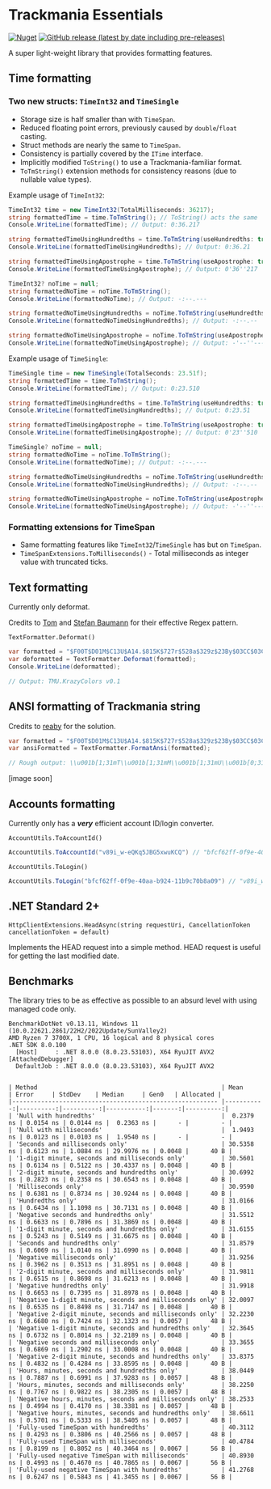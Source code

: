 # Trackmania Essentials

[![Nuget](https://img.shields.io/nuget/v/TmEssentials?style=for-the-badge)](https://www.nuget.org/packages/TmEssentials/)
[![GitHub release (latest by date including pre-releases)](https://img.shields.io/github/v/release/BigBang1112/tm-essentials?include_prereleases&style=for-the-badge)](https://github.com/BigBang1112/tm-essentials/releases)

A super light-weight library that provides formatting features.

## Time formatting

### Two new structs: `TimeInt32` and `TimeSingle`

- Storage size is half smaller than with `TimeSpan`.
- Reduced floating point errors, previously caused by `double`/`float` casting.
- Struct methods are nearly the same to `TimeSpan`.
- Consistency is partially covered by the `ITime` interface.
- Implicitly modified `ToString()` to use a Trackmania-familiar format.
- `ToTmString()` extension methods for consistency reasons (due to nullable value types).

Example usage of `TimeInt32`:

```cs
TimeInt32 time = new TimeInt32(TotalMilliseconds: 36217);
string formattedTime = time.ToTmString(); // ToString() acts the same
Console.WriteLine(formattedTime); // Output: 0:36.217

string formattedTimeUsingHundredths = time.ToTmString(useHundredths: true);
Console.WriteLine(formattedTimeUsingHundredths); // Output: 0:36.21

string formattedTimeUsingApostrophe = time.ToTmString(useApostrophe: true);
Console.WriteLine(formattedTimeUsingApostrophe); // Output: 0'36''217

TimeInt32? noTime = null;
string formattedNoTime = noTime.ToTmString();
Console.WriteLine(formattedNoTime); // Output: -:--.---

string formattedNoTimeUsingHundredths = noTime.ToTmString(useHundredths: true);
Console.WriteLine(formattedNoTimeUsingHundredths); // Output: -:--.--

string formattedNoTimeUsingApostrophe = noTime.ToTmString(useApostrophe: true);
Console.WriteLine(formattedNoTimeUsingApostrophe); // Output: -'--''---
```

Example usage of `TimeSingle`:

```cs
TimeSingle time = new TimeSingle(TotalSeconds: 23.51f);
string formattedTime = time.ToTmString();
Console.WriteLine(formattedTime); // Output: 0:23.510

string formattedTimeUsingHundredths = time.ToTmString(useHundredths: true);
Console.WriteLine(formattedTimeUsingHundredths); // Output: 0:23.51

string formattedTimeUsingApostrophe = time.ToTmString(useApostrophe: true);
Console.WriteLine(formattedTimeUsingApostrophe); // Output: 0'23''510

TimeSingle? noTime = null;
string formattedNoTime = noTime.ToTmString();
Console.WriteLine(formattedNoTime); // Output: -:--.---

string formattedNoTimeUsingHundredths = noTime.ToTmString(useHundredths: true);
Console.WriteLine(formattedNoTimeUsingHundredths); // Output: -:--.--

string formattedNoTimeUsingApostrophe = noTime.ToTmString(useApostrophe: true);
Console.WriteLine(formattedNoTimeUsingApostrophe); // Output: -'--''---
```

### Formatting extensions for TimeSpan

- Same formatting features like `TimeInt32`/`TimeSingle` has but on `TimeSpan`.
- `TimeSpanExtensions.ToMilliseconds()` - Total milliseconds as integer value with truncated ticks.

## Text formatting

Currently only deformat.

Credits to [Tom](https://github.com/ThaumicTom) and [Stefan Baumann](https://github.com/stefan-baumann) for their effective Regex pattern.

`TextFormatter.Deformat()`

```cs
var formatted = "$F00T$D01M$C13U$A14.$815K$727r$528a$329z$23By$03CC$03Co$04Bl$059o$068r$077s$085 $094v$0A30$0B1.$0C01";
var deformatted = TextFormatter.Deformat(formatted);
Console.WriteLine(deformatted);

// Output: TMU.KrazyColors v0.1
```

## ANSI formatting of Trackmania string

Credits to [reaby](https://github.com/reaby) for the solution.

```cs
var formatted = "$F00T$D01M$C13U$A14.$815K$727r$528a$329z$23By$03CC$03Co$04Bl$059o$068r$077s$085 $094v$0A30$0B1.$0C01";
var ansiFormatted = TextFormatter.FormatAnsi(formatted);

// Rough output: \\u001b[1;31mT\\u001b[1;31mM\\u001b[1;31mU\\u001b[0;31m.\\u001b[0;35mK\\u001b[0;35mr\\u001b[0;34ma\\u001b[0;34mz\\u001b[1;34my\\u001b[0;34mC\\u001b[0;34mo\\u001b[0;34ml\\u001b[0;36mo\\u001b[0;36mr\\u001b[0;36ms\\u001b[0;32m \\u001b[0;32mv\\u001b[0;32m0\\u001b[0;32m.\\u001b[0;32m1\\u001b[39m\\u001b[22m
```

[image soon]

## Accounts formatting

Currently only has a ***very*** efficient account ID/login converter.

`AccountUtils.ToAccountId()`

```cs
AccountUtils.ToAccountId("v89i_w-eQKq5JBG5xwuKCQ") // "bfcf62ff-0f9e-40aa-b924-11b9c70b8a09"
```

`AccountUtils.ToLogin()`

```cs
AccountUtils.ToLogin("bfcf62ff-0f9e-40aa-b924-11b9c70b8a09") // "v89i_w-eQKq5JBG5xwuKCQ"
```

## .NET Standard 2+

`HttpClientExtensions.HeadAsync(string requestUri, CancellationToken cancellationToken = default)`

Implements the HEAD request into a simple method. HEAD request is useful for getting the last modified date.

## Benchmarks

The library tries to be as effective as possible to an absurd level with using managed code only.

```
BenchmarkDotNet v0.13.11, Windows 11 (10.0.22621.2861/22H2/2022Update/SunValley2)
AMD Ryzen 7 3700X, 1 CPU, 16 logical and 8 physical cores
.NET SDK 8.0.100
  [Host]     : .NET 8.0.0 (8.0.23.53103), X64 RyuJIT AVX2 [AttachedDebugger]
  DefaultJob : .NET 8.0.0 (8.0.23.53103), X64 RyuJIT AVX2


| Method                                                   | Mean       | Error     | StdDev    | Median     | Gen0   | Allocated |
|--------------------------------------------------------- |-----------:|----------:|----------:|-----------:|-------:|----------:|
| 'Null with hundredths'                                   |  0.2379 ns | 0.0154 ns | 0.0144 ns |  0.2363 ns |      - |         - |
| 'Null with milliseconds'                                 |  1.9493 ns | 0.0123 ns | 0.0103 ns |  1.9540 ns |      - |         - |
| 'Seconds and milliseconds only'                          | 30.5358 ns | 0.6123 ns | 1.0884 ns | 29.9976 ns | 0.0048 |      40 B |
| '1-digit minute, seconds and milliseconds only'          | 30.5601 ns | 0.6134 ns | 0.5122 ns | 30.4337 ns | 0.0048 |      40 B |
| '2-digit minute, seconds and hundredths only'            | 30.6992 ns | 0.2823 ns | 0.2358 ns | 30.6543 ns | 0.0048 |      40 B |
| 'Milliseconds only'                                      | 30.9590 ns | 0.6381 ns | 0.8734 ns | 30.9244 ns | 0.0048 |      40 B |
| 'Hundredths only'                                        | 31.0166 ns | 0.6434 ns | 1.1098 ns | 30.7131 ns | 0.0048 |      40 B |
| 'Negative seconds and hundredths only'                   | 31.5512 ns | 0.6633 ns | 0.7896 ns | 31.3869 ns | 0.0048 |      40 B |
| '1-digit minute, seconds and hundredths only'            | 31.6155 ns | 0.5243 ns | 0.5149 ns | 31.6675 ns | 0.0048 |      40 B |
| 'Seconds and hundredths only'                            | 31.8579 ns | 0.6069 ns | 1.0140 ns | 31.6990 ns | 0.0048 |      40 B |
| 'Negative milliseconds only'                             | 31.9256 ns | 0.3962 ns | 0.3513 ns | 31.8951 ns | 0.0048 |      40 B |
| '2-digit minute, seconds and milliseconds only'          | 31.9811 ns | 0.6515 ns | 0.8698 ns | 31.6213 ns | 0.0048 |      40 B |
| 'Negative hundredths only'                               | 31.9918 ns | 0.6653 ns | 0.7395 ns | 31.8978 ns | 0.0048 |      40 B |
| 'Negative 1-digit minute, seconds and milliseconds only' | 32.0097 ns | 0.6535 ns | 0.8498 ns | 31.7147 ns | 0.0048 |      40 B |
| 'Negative 2-digit minute, seconds and milliseconds only' | 32.2230 ns | 0.6680 ns | 0.7424 ns | 32.1323 ns | 0.0057 |      48 B |
| 'Negative 1-digit minute, seconds and hundredths only'   | 32.3645 ns | 0.6732 ns | 0.8014 ns | 32.2189 ns | 0.0048 |      40 B |
| 'Negative seconds and milliseconds only'                 | 33.3655 ns | 0.6869 ns | 1.2902 ns | 33.0008 ns | 0.0048 |      40 B |
| 'Negative 2-digit minute, seconds and hundredths only'   | 33.8375 ns | 0.4832 ns | 0.4284 ns | 33.8595 ns | 0.0048 |      40 B |
| 'Hours, minutes, seconds and hundredths only'            | 38.0449 ns | 0.7887 ns | 0.6991 ns | 37.9283 ns | 0.0057 |      48 B |
| 'Hours, minutes, seconds and milliseconds only'          | 38.2250 ns | 0.7767 ns | 0.9822 ns | 38.2305 ns | 0.0057 |      48 B |
| 'Negative hours, minutes, seconds and milliseconds only' | 38.2533 ns | 0.4994 ns | 0.4170 ns | 38.3381 ns | 0.0057 |      48 B |
| 'Negative hours, minutes, seconds and hundredths only'   | 38.6611 ns | 0.5701 ns | 0.5333 ns | 38.5405 ns | 0.0057 |      48 B |
| 'Fully-used TimeSpan with hundredths'                    | 40.3112 ns | 0.4293 ns | 0.3806 ns | 40.2566 ns | 0.0057 |      48 B |
| 'Fully-used TimeSpan with milliseconds'                  | 40.4784 ns | 0.8199 ns | 0.8052 ns | 40.3464 ns | 0.0067 |      56 B |
| 'Fully-used negative TimeSpan with milliseconds'         | 40.8930 ns | 0.4993 ns | 0.4670 ns | 40.7865 ns | 0.0067 |      56 B |
| 'Fully-used negative TimeSpan with hundredths'           | 41.2768 ns | 0.6247 ns | 0.5843 ns | 41.3455 ns | 0.0067 |      56 B |
```